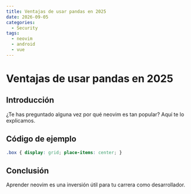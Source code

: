 ```yaml
---
title: Ventajas de usar pandas en 2025
date: 2026-09-05
categories:
  - Security
tags:
  - neovim
  - android
  - vue
---
```


# Ventajas de usar pandas en 2025

## Introducción

¿Te has preguntado alguna vez por qué neovim es tan popular? Aquí te lo explicamos.

## Código de ejemplo

```css
.box { display: grid; place-items: center; }
```

## Conclusión

Aprender neovim es una inversión útil para tu carrera como desarrollador.
